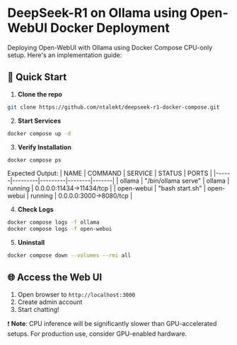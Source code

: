 # DeepSeek-R1 on Ollama using Open-WebUI Docker Deployment
Deploying Open-WebUI with Ollama using Docker Compose CPU-only setup.
Here's an implementation guide:

## 🚀 Quick Start
1. **Clone the repo**
```bash
git clone https://github.com/ntalekt/deepseek-r1-docker-compose.git
```
2. **Start Services**
```bash
docker compose up -d
```
3. **Verify Installation**
```bash
docker compose ps
```
Expected Output:
| NAME | COMMAND | SERVICE | STATUS | PORTS |
|------|---------|---------|--------|-------|
| ollama | "/bin/ollama serve" | ollama | running | 0.0.0.0:11434->11434/tcp |
| open-webui | "bash start.sh" | open-webui | running | 0.0.0.0:3000->8080/tcp |

4. **Check Logs**
```bash
docker compose logs -f ollama
docker compose logs -f open-webui
```

5. **Uninstall**
```bash
docker compose down --volumes --rmi all
```

## 🌐 Access the Web UI
1. Open browser to `http://localhost:3000`
2. Create admin account
3. Start chatting!

❗ **Note**: CPU inference will be significantly slower than GPU-accelerated setups. For production use, consider GPU-enabled hardware.
